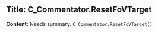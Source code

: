 ## Title: C_Commentator.ResetFoVTarget

**Content:**
Needs summary.
`C_Commentator.ResetFoVTarget()`